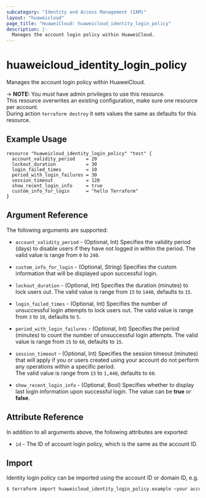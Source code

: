```yaml
---
subcategory: "Identity and Access Management (IAM)"
layout: "huaweicloud"
page_title: "HuaweiCloud: huaweicloud_identity_login_policy"
description: |-
  Manages the account login policy within HuaweiCloud.
---
```


# huaweicloud_identity_login_policy

Manages the account login policy within HuaweiCloud.

-> **NOTE:**
  You *must* have admin privileges to use this resource.  
  This resource overwrites an existing configuration, make sure one resource per account.  
  During action `terraform destroy` it sets values the same as defaults for this resource.

## Example Usage

```hcl
resource "huaweicloud_identity_login_policy" "test" {
  account_validity_period    = 20
  lockout_duration           = 30
  login_failed_times         = 10
  period_with_login_failures = 30
  session_timeout            = 120
  show_recent_login_info     = true
  custom_info_for_login      = "hello Terraform"
}
```

## Argument Reference

The following arguments are supported:

* `account_validity_period` - (Optional, Int) Specifies the validity period (days) to disable users
  if they have not logged in within the period. The valid value is range from `0` to `240`.

* `custom_info_for_login` - (Optional, String) Specifies the custom information that will be displayed
  upon successful login.

* `lockout_duration` - (Optional, Int) Specifies the duration (minutes) to lock users out.
  The valid value is range from `15` to `1440`, defaults to `15`.

* `login_failed_times` - (Optional, Int) Specifies the number of unsuccessful login attempts to lock users out.
  The valid value is range from `3` to `10`, defaults to `5`.

* `period_with_login_failures` - (Optional, Int) Specifies the period (minutes) to count the number of unsuccessful
  login attempts. The valid value is range from `15` to `60`, defaults to `15`.
  
* `session_timeout` - (Optional, Int) Specifies the session timeout (minutes) that will apply if you or users created
  using your account do not perform any operations within a specific period.  
  The valid value is range from `15` to `1,440`, defaults to `60`.

* `show_recent_login_info` - (Optional, Bool) Specifies whether to display last login information upon successful login.
  The value can be **true** or **false**.

## Attribute Reference

In addition to all arguments above, the following attributes are exported:

* `id` - The ID of account login policy, which is the same as the account ID.

## Import

Identity login policy can be imported using the account ID or domain ID, e.g.

```bash
$ terraform import huaweicloud_identity_login_policy.example <your account ID>
```
